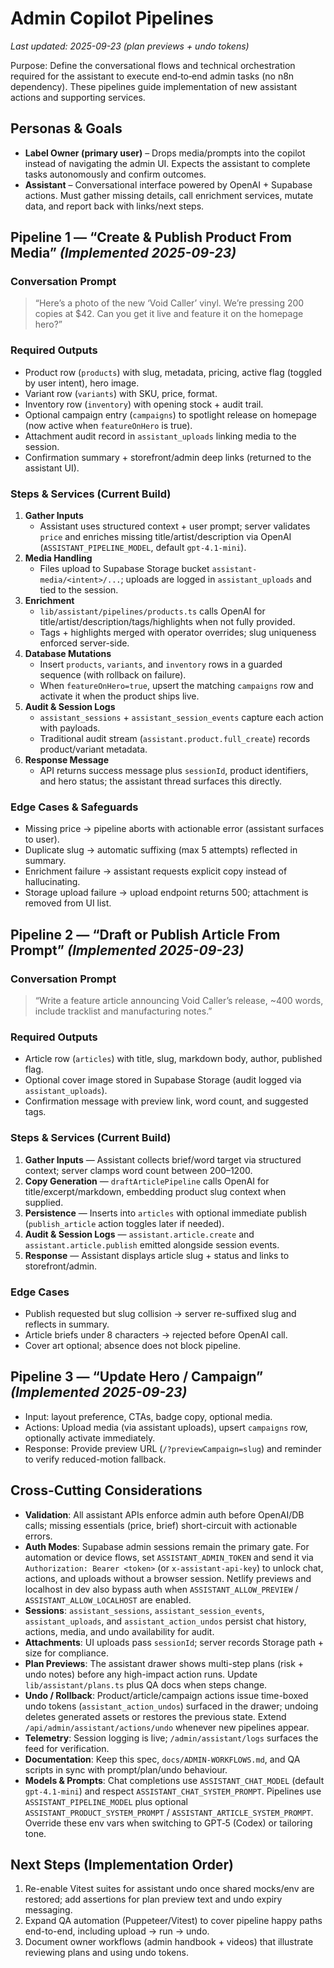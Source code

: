 # Admin Copilot Pipelines

_Last updated: 2025-09-23 (plan previews + undo tokens)_

Purpose: Define the conversational flows and technical orchestration required for the assistant to execute end‑to‑end admin tasks (no n8n dependency). These pipelines guide implementation of new assistant actions and supporting services.

## Personas & Goals
- **Label Owner (primary user)** – Drops media/prompts into the copilot instead of navigating the admin UI. Expects the assistant to complete tasks autonomously and confirm outcomes.
- **Assistant** – Conversational interface powered by OpenAI + Supabase actions. Must gather missing details, call enrichment services, mutate data, and report back with links/next steps.

## Pipeline 1 — “Create & Publish Product From Media” _(Implemented 2025-09-23)_

### Conversation Prompt
> “Here’s a photo of the new ‘Void Caller’ vinyl. We’re pressing 200 copies at $42. Can you get it live and feature it on the homepage hero?”

### Required Outputs
- Product row (`products`) with slug, metadata, pricing, active flag (toggled by user intent), hero image.
- Variant row (`variants`) with SKU, price, format.
- Inventory row (`inventory`) with opening stock + audit trail.
- Optional campaign entry (`campaigns`) to spotlight release on homepage (now active when `featureOnHero` is true).
- Attachment audit record in `assistant_uploads` linking media to the session.
- Confirmation summary + storefront/admin deep links (returned to the assistant UI).

### Steps & Services (Current Build)
1. **Gather Inputs**
   - Assistant uses structured context + user prompt; server validates `price` and enriches missing title/artist/description via OpenAI (`ASSISTANT_PIPELINE_MODEL`, default `gpt-4.1-mini`).
2. **Media Handling**
   - Files upload to Supabase Storage bucket `assistant-media/<intent>/...`; uploads are logged in `assistant_uploads` and tied to the session.
3. **Enrichment**
   - `lib/assistant/pipelines/products.ts` calls OpenAI for title/artist/description/tags/highlights when not fully provided.
   - Tags + highlights merged with operator overrides; slug uniqueness enforced server-side.
4. **Database Mutations**
   - Insert `products`, `variants`, and `inventory` rows in a guarded sequence (with rollback on failure).
   - When `featureOnHero=true`, upsert the matching `campaigns` row and activate it when the product ships live.
5. **Audit & Session Logs**
   - `assistant_sessions` + `assistant_session_events` capture each action with payloads.
   - Traditional audit stream (`assistant.product.full_create`) records product/variant metadata.
6. **Response Message**
   - API returns success message plus `sessionId`, product identifiers, and hero status; the assistant thread surfaces this directly.

### Edge Cases & Safeguards
- Missing price → pipeline aborts with actionable error (assistant surfaces to user).
- Duplicate slug → automatic suffixing (max 5 attempts) reflected in summary.
- Enrichment failure → assistant requests explicit copy instead of hallucinating.
- Storage upload failure → upload endpoint returns 500; attachment is removed from UI list.

## Pipeline 2 — “Draft or Publish Article From Prompt” _(Implemented 2025-09-23)_

### Conversation Prompt
> “Write a feature article announcing Void Caller’s release, ~400 words, include tracklist and manufacturing notes.”

### Required Outputs
- Article row (`articles`) with title, slug, markdown body, author, published flag.
- Optional cover image stored in Supabase Storage (audit logged via `assistant_uploads`).
- Confirmation message with preview link, word count, and suggested tags.

### Steps & Services (Current Build)
1. **Gather Inputs** — Assistant collects brief/word target via structured context; server clamps word count between 200–1200.
2. **Copy Generation** — `draftArticlePipeline` calls OpenAI for title/excerpt/markdown, embedding product slug context when supplied.
3. **Persistence** — Inserts into `articles` with optional immediate publish (`publish_article` action toggles later if needed).
4. **Audit & Session Logs** — `assistant.article.create` and `assistant.article.publish` emitted alongside session events.
5. **Response** — Assistant displays article slug + status and links to storefront/admin.

### Edge Cases
- Publish requested but slug collision → server re-suffixed slug and reflects in summary.
- Article briefs under 8 characters → rejected before OpenAI call.
- Cover art optional; absence does not block pipeline.

## Pipeline 3 — “Update Hero / Campaign” _(Implemented 2025-09-23)_
- Input: layout preference, CTAs, badge copy, optional media.
- Actions: Upload media (via assistant uploads), upsert `campaigns` row, optionally activate immediately.
- Response: Provide preview URL (`/?previewCampaign=slug`) and reminder to verify reduced-motion fallback.

## Cross-Cutting Considerations
- **Validation**: All assistant APIs enforce admin auth before OpenAI/DB calls; missing essentials (price, brief) short-circuit with actionable errors.
- **Auth Modes**: Supabase admin sessions remain the primary gate. For automation or device flows, set `ASSISTANT_ADMIN_TOKEN` and send it via `Authorization: Bearer <token>` (or `x-assistant-api-key`) to unlock chat, actions, and uploads without a browser session. Netlify previews and localhost in dev also bypass auth when `ASSISTANT_ALLOW_PREVIEW` / `ASSISTANT_ALLOW_LOCALHOST` are enabled.
- **Sessions**: `assistant_sessions`, `assistant_session_events`, `assistant_uploads`, and `assistant_action_undos` persist chat history, actions, media, and undo availability for audit.
- **Attachments**: UI uploads pass `sessionId`; server records Storage path + size for compliance.
- **Plan Previews**: The assistant drawer shows multi-step plans (risk + undo notes) before any high-impact action runs. Update `lib/assistant/plans.ts` plus QA docs when steps change.
- **Undo / Rollback**: Product/article/campaign actions issue time-boxed undo tokens (`assistant_action_undos`) surfaced in the drawer; undoing deletes generated assets or restores the previous state. Extend `/api/admin/assistant/actions/undo` whenever new pipelines appear.
- **Telemetry**: Session logging is live; `/admin/assistant/logs` surfaces the feed for verification.
- **Documentation**: Keep this spec, `docs/ADMIN-WORKFLOWS.md`, and QA scripts in sync with prompt/plan/undo behaviour.
- **Models & Prompts**: Chat completions use `ASSISTANT_CHAT_MODEL` (default `gpt-4.1-mini`) and respect `ASSISTANT_CHAT_SYSTEM_PROMPT`. Pipelines use `ASSISTANT_PIPELINE_MODEL` plus optional `ASSISTANT_PRODUCT_SYSTEM_PROMPT` / `ASSISTANT_ARTICLE_SYSTEM_PROMPT`. Override these env vars when switching to GPT‑5 (Codex) or tailoring tone.

## Next Steps (Implementation Order)
1. Re-enable Vitest suites for assistant undo once shared mocks/env are restored; add assertions for plan preview text and undo expiry messaging.
2. Expand QA automation (Puppeteer/Vitest) to cover pipeline happy paths end-to-end, including upload → run → undo.
3. Document owner workflows (admin handbook + videos) that illustrate reviewing plans and using undo tokens.
